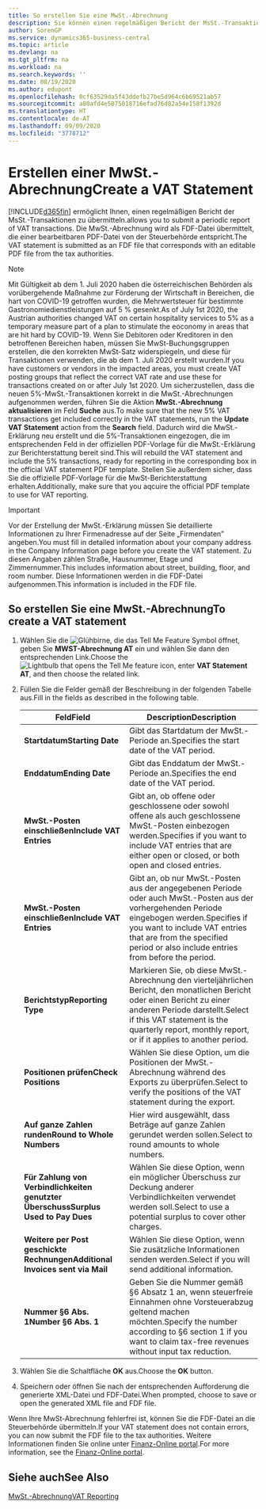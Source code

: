 ```yaml
---
title: So erstellen Sie eine MwSt.-Abrechnung
description: Sie können einen regelmäßigen Bericht der MsSt.-Transaktionen übermitteln. Die MwSt.-Abrechnung wird als FDF-Datei übermittelt, die einer bearbeitbaren PDF-Datei von der Steuerbehörde entspricht.
author: SorenGP
ms.service: dynamics365-business-central
ms.topic: article
ms.devlang: na
ms.tgt_pltfrm: na
ms.workload: na
ms.search.keywords: ''
ms.date: 08/19/2020
ms.author: edupont
ms.openlocfilehash: 0cf63529da5f43ddefb27be5d964c6b69521ab57
ms.sourcegitcommit: a80afd4e5075018716efad76d82a54e158f1392d
ms.translationtype: HT
ms.contentlocale: de-AT
ms.lasthandoff: 09/09/2020
ms.locfileid: "3778712"
---
```

# <a name="create-a-vat-statement"></a><span data-ttu-id="55410-104">Erstellen einer MwSt.-Abrechnung</span><span class="sxs-lookup"><span data-stu-id="55410-104">Create a VAT Statement</span></span>
[!INCLUDE[d365fin](../../includes/d365fin_md.md)] <span data-ttu-id="55410-105">ermöglicht Ihnen, einen regelmäßigen Bericht der MsSt.-Transaktionen zu übermitteln.</span><span class="sxs-lookup"><span data-stu-id="55410-105">allows you to submit a periodic report of VAT transactions.</span></span> <span data-ttu-id="55410-106">Die MwSt.-Abrechnung wird als FDF-Datei übermittelt, die einer bearbeitbaren PDF-Datei von der Steuerbehörde entspricht.</span><span class="sxs-lookup"><span data-stu-id="55410-106">The VAT statement is submitted as an FDF file that corresponds with an editable PDF file from the tax authorities.</span></span>  

> [!NOTE]  
>  <span data-ttu-id="55410-107">Mit Gültigkeit ab dem 1. Juli 2020 haben die österreichischen Behörden als vorübergehende Maßnahme zur Förderung der Wirtschaft in Bereichen, die hart von COVID-19 getroffen wurden, die Mehrwertsteuer für bestimmte Gastronomiedienstleistungen auf 5 % gesenkt.</span><span class="sxs-lookup"><span data-stu-id="55410-107">As of July 1st 2020, the Austrian authorities changed VAT on certain hospitality services to 5% as a temporary measure part of a plan to stimulate the eoconomy in areas that are hit hard by COVID-19.</span></span> <span data-ttu-id="55410-108">Wenn Sie Debitoren oder Kreditoren in den betroffenen Bereichen haben, müssen Sie MwSt-Buchungsgruppen erstellen, die den korrekten MwSt-Satz widerspiegeln, und diese für Transaktionen verwenden, die ab dem 1. Juli 2020 erstellt wurden.</span><span class="sxs-lookup"><span data-stu-id="55410-108">If you have customers or vendors in the impacted areas, you must create VAT posting groups that reflect the correct VAT rate and use these for transactions created on or after July 1st 2020.</span></span> <span data-ttu-id="55410-109">Um sicherzustellen, dass die neuen 5%-MwSt.-Transaktionen korrekt in die MwSt.-Abrechnungen aufgenommen werden, führen Sie die Aktion **MwSt.-Abrechnung aktualisieren** im Feld **Suche** aus.</span><span class="sxs-lookup"><span data-stu-id="55410-109">To make sure that the new 5% VAT transactions get included correctly in the VAT statements, run the **Update VAT Statement** action from the **Search** field.</span></span> <span data-ttu-id="55410-110">Dadurch wird die MwSt.-Erklärung neu erstellt und die 5%-Transaktionen eingezogen, die im entsprechenden Feld in der offiziellen PDF-Vorlage für die MwSt.-Erklärung zur Berichterstattung bereit sind.</span><span class="sxs-lookup"><span data-stu-id="55410-110">This will rebuild the VAT statement and include the 5% transactions, ready for reporting in the corresponding box in the official VAT statement PDF template.</span></span> <span data-ttu-id="55410-111">Stellen Sie außerdem sicher, dass Sie die offizielle PDF-Vorlage für die MwSt-Berichterstattung erhalten.</span><span class="sxs-lookup"><span data-stu-id="55410-111">Additionally, make sure that you aqcuire the official PDF template to use for VAT reporting.</span></span>  

> [!IMPORTANT]  
>  <span data-ttu-id="55410-112">Vor der Erstellung der MwSt.-Erklärung müssen Sie detaillierte Informationen zu Ihrer Firmenadresse auf der Seite „Firmendaten” angeben.</span><span class="sxs-lookup"><span data-stu-id="55410-112">You must fill in detailed information about your company address in the Company Information page before you create the VAT statement.</span></span> <span data-ttu-id="55410-113">Zu diesen Angaben zählen Straße, Hausnummer, Etage und Zimmernummer.</span><span class="sxs-lookup"><span data-stu-id="55410-113">This includes information about street, building, floor, and room number.</span></span> <span data-ttu-id="55410-114">Diese Informationen werden in die FDF-Datei aufgenommen.</span><span class="sxs-lookup"><span data-stu-id="55410-114">This information is included in the FDF file.</span></span>  

## <a name="to-create-a-vat-statement"></a><span data-ttu-id="55410-115">So erstellen Sie eine MwSt.-Abrechnung</span><span class="sxs-lookup"><span data-stu-id="55410-115">To create a VAT statement</span></span>  

1.  <span data-ttu-id="55410-116">Wählen Sie die ![Glühbirne, die das Tell Me Feature](../../media/ui-search/search_small.png "Tell me-Funktion") Symbol öffnet, geben Sie **MWST-Abrechnung AT** ein und wählen Sie dann den entsprechenden Link.</span><span class="sxs-lookup"><span data-stu-id="55410-116">Choose the ![Lightbulb that opens the Tell Me feature](../../media/ui-search/search_small.png "Tell me what you want to do") icon, enter **VAT Statement AT**, and then choose the related link.</span></span>  
2.  <span data-ttu-id="55410-117">Füllen Sie die Felder gemäß der Beschreibung in der folgenden Tabelle aus.</span><span class="sxs-lookup"><span data-stu-id="55410-117">Fill in the fields as described in the following table.</span></span>  

    |<span data-ttu-id="55410-118">Feld</span><span class="sxs-lookup"><span data-stu-id="55410-118">Field</span></span>|<span data-ttu-id="55410-119">Description</span><span class="sxs-lookup"><span data-stu-id="55410-119">Description</span></span>|  
    |---------------------------------|---------------------------------------|  
    |<span data-ttu-id="55410-120">**Startdatum**</span><span class="sxs-lookup"><span data-stu-id="55410-120">**Starting Date**</span></span>|<span data-ttu-id="55410-121">Gibt das Startdatum der MwSt.-Periode an.</span><span class="sxs-lookup"><span data-stu-id="55410-121">Specifies the start date of the VAT period.</span></span>|  
    |<span data-ttu-id="55410-122">**Enddatum**</span><span class="sxs-lookup"><span data-stu-id="55410-122">**Ending Date**</span></span>|<span data-ttu-id="55410-123">Gibt das Enddatum der MwSt.-Periode an.</span><span class="sxs-lookup"><span data-stu-id="55410-123">Specifies the end date of the VAT period.</span></span>|  
    |<span data-ttu-id="55410-124">**MwSt.-Posten einschließen**</span><span class="sxs-lookup"><span data-stu-id="55410-124">**Include VAT Entries**</span></span>|<span data-ttu-id="55410-125">Gibt an, ob offene oder geschlossene oder sowohl offene als auch geschlossene MwSt.-Posten einbezogen werden.</span><span class="sxs-lookup"><span data-stu-id="55410-125">Specifies if you want to include VAT entries that are either open or closed, or both open and closed entries.</span></span>|  
    |<span data-ttu-id="55410-126">**MwSt.-Posten einschließen**</span><span class="sxs-lookup"><span data-stu-id="55410-126">**Include VAT Entries**</span></span>|<span data-ttu-id="55410-127">Gibt an, ob nur MwSt.-Posten aus der angegebenen Periode oder auch MwSt.-Posten aus der vorhergehenden Periode eingebogen werden.</span><span class="sxs-lookup"><span data-stu-id="55410-127">Specifies if you want to include VAT entries that are from the specified period or also include entries from before the period.</span></span>|  
    |<span data-ttu-id="55410-128">**Berichtstyp**</span><span class="sxs-lookup"><span data-stu-id="55410-128">**Reporting Type**</span></span>|<span data-ttu-id="55410-129">Markieren Sie, ob diese MwSt.-Abrechnung den vierteljährlichen Bericht, den monatlichen Bericht oder einen Bericht zu einer anderen Periode darstellt.</span><span class="sxs-lookup"><span data-stu-id="55410-129">Select if this VAT statement is the quarterly report, monthly report, or if it applies to another period.</span></span>|  
    |<span data-ttu-id="55410-130">**Positionen prüfen**</span><span class="sxs-lookup"><span data-stu-id="55410-130">**Check Positions**</span></span>|<span data-ttu-id="55410-131">Wählen Sie diese Option, um die Positionen der MwSt.-Abrechnung während des Exports zu überprüfen.</span><span class="sxs-lookup"><span data-stu-id="55410-131">Select to verify the positions of the VAT statement during the export.</span></span>|  
    |<span data-ttu-id="55410-132">**Auf ganze Zahlen runden**</span><span class="sxs-lookup"><span data-stu-id="55410-132">**Round to Whole Numbers**</span></span>|<span data-ttu-id="55410-133">Hier wird ausgewählt, dass Beträge auf ganze Zahlen gerundet werden sollen.</span><span class="sxs-lookup"><span data-stu-id="55410-133">Select to round amounts to whole numbers.</span></span>|  
    |<span data-ttu-id="55410-134">**Für Zahlung von Verbindlichkeiten genutzter Überschuss**</span><span class="sxs-lookup"><span data-stu-id="55410-134">**Surplus Used to Pay Dues**</span></span>|<span data-ttu-id="55410-135">Wählen Sie diese Option, wenn ein möglicher Überschuss zur Deckung anderer Verbindlichkeiten verwendet werden soll.</span><span class="sxs-lookup"><span data-stu-id="55410-135">Select to use a potential surplus to cover other charges.</span></span>|  
    |<span data-ttu-id="55410-136">**Weitere per Post geschickte Rechnungen**</span><span class="sxs-lookup"><span data-stu-id="55410-136">**Additional Invoices sent via Mail**</span></span>|<span data-ttu-id="55410-137">Wählen Sie diese Option, wenn Sie zusätzliche Informationen senden werden.</span><span class="sxs-lookup"><span data-stu-id="55410-137">Select if you will send additional information.</span></span>|  
    |<span data-ttu-id="55410-138">**Nummer §6 Abs. 1**</span><span class="sxs-lookup"><span data-stu-id="55410-138">**Number §6 Abs. 1**</span></span>|<span data-ttu-id="55410-139">Geben Sie die Nummer gemäß §6 Absatz 1 an, wenn steuerfreie Einnahmen ohne Vorsteuerabzug geltend machen möchten.</span><span class="sxs-lookup"><span data-stu-id="55410-139">Specify the number according to §6 section 1 if you want to claim tax-free revenues without input tax reduction.</span></span>|  

3.  <span data-ttu-id="55410-140">Wählen Sie die Schaltfläche **OK** aus.</span><span class="sxs-lookup"><span data-stu-id="55410-140">Choose the **OK** button.</span></span>  
4.  <span data-ttu-id="55410-141">Speichern oder öffnen Sie nach der entsprechenden Aufforderung die generierte XML-Datei und FDF-Datei.</span><span class="sxs-lookup"><span data-stu-id="55410-141">When prompted, choose to save or open the generated XML file and FDF file.</span></span>  

<span data-ttu-id="55410-142">Wenn Ihre MwSt-Abrechnung fehlerfrei ist, können Sie die FDF-Datei an die Steuerbehörde übermitteln.</span><span class="sxs-lookup"><span data-stu-id="55410-142">If your VAT statement does not contain errors, you can now submit the FDF file to the tax authorities.</span></span> <span data-ttu-id="55410-143">Weitere Informationen finden Sie online unter [Finanz-Online portal](https://go.microsoft.com/fwlink/?LinkId=239929).</span><span class="sxs-lookup"><span data-stu-id="55410-143">For more information, see the [Finanz-Online portal](https://go.microsoft.com/fwlink/?LinkId=239929).</span></span>  

## <a name="see-also"></a><span data-ttu-id="55410-144">Siehe auch</span><span class="sxs-lookup"><span data-stu-id="55410-144">See Also</span></span>  
[<span data-ttu-id="55410-145">MwSt.-Abrechnung</span><span class="sxs-lookup"><span data-stu-id="55410-145">VAT Reporting</span></span>](vat-reporting.md)
